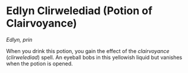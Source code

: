 # Edlyn Clirwelediad (Potion of Clairvoyance)

*Edlyn, prin*

When you drink this potion, you gain the effect of the *clairvoyance* (*clirwelediad*) spell. An eyeball bobs in this yellowish liquid but vanishes when the potion is opened.